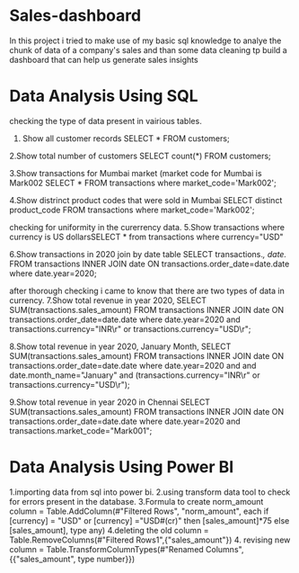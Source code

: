 # Sales-dashboard
In this project i tried to make use of my basic sql knowledge to analye the chunk of data of a company's sales and than some  data cleaning tp build a dashboard that can help us generate sales insights

# Data Analysis Using SQL
checking the type of data present in vairious tables.
1. Show all customer records
SELECT * FROM customers;

2.Show total number of customers
SELECT count(*) FROM customers;

3.Show transactions for Mumbai market (market code for Mumbai is Mark002
SELECT * FROM transactions where market_code='Mark002';

4.Show distrinct product codes that were sold in Mumbai
SELECT distinct product_code FROM transactions where market_code='Mark002';

checking for uniformity in the curerrency data. 
5.Show transactions where currency is US dollarsSELECT * from transactions where currency="USD"

6.Show transactions in 2020 join by date table
SELECT transactions.*, date.* FROM transactions INNER JOIN date ON transactions.order_date=date.date where date.year=2020;

after thorough checking i came to know that there are two types of data in currency.
7.Show total revenue in year 2020,
SELECT SUM(transactions.sales_amount) FROM transactions INNER JOIN date ON transactions.order_date=date.date where date.year=2020 and transactions.currency="INR\r" or transactions.currency="USD\r";

8.Show total revenue in year 2020, January Month,
SELECT SUM(transactions.sales_amount) FROM transactions INNER JOIN date ON transactions.order_date=date.date where date.year=2020 and and date.month_name="January" and (transactions.currency="INR\r" or transactions.currency="USD\r");

9.Show total revenue in year 2020 in Chennai
SELECT SUM(transactions.sales_amount) FROM transactions INNER JOIN date ON transactions.order_date=date.date where date.year=2020 and transactions.market_code="Mark001";

# Data Analysis Using Power BI
1.importing data from sql into power bi. 
2.using transform data tool to check for errors present in the database. 
3.Formula to create norm_amount column
= Table.AddColumn(#"Filtered Rows", "norm_amount", each if [currency] = "USD" or [currency] ="USD#(cr)" then [sales_amount]*75 else [sales_amount], type any)
4.deleting the old column
 = Table.RemoveColumns(#"Filtered Rows1",{"sales_amount"})
 4. revising new column
  = Table.TransformColumnTypes(#"Renamed Columns",{{"sales_amount", type number}})
